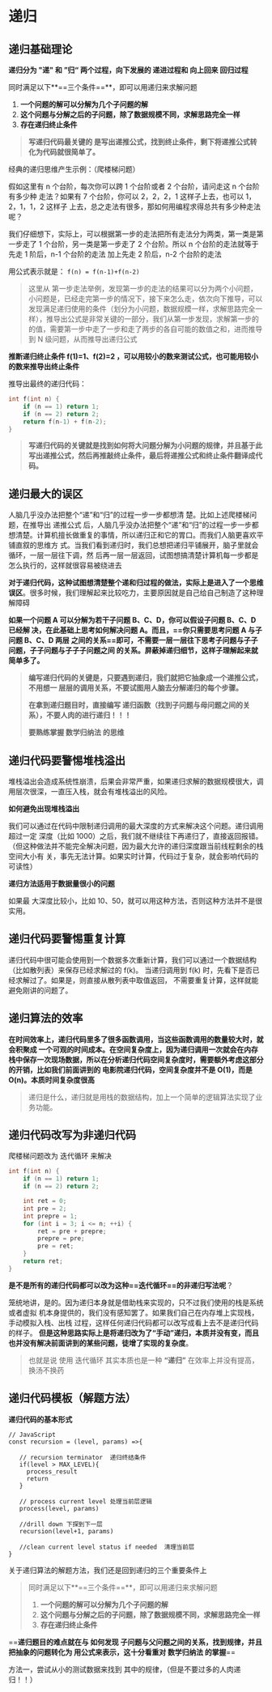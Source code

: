 # 递归

## **递归基础理论**

**递归分为 "递" 和 ”归“ 两个过程，向下发展的 递进过程和 向上回来 回归过程**

同时满足以下**==三个条件==**，即可以用递归来求解问题

1.  **一个问题的解可以分解为几个子问题的解**
2.  **这个问题与分解之后的子问题，除了数据规模不同，求解思路完全一样**
3.  **存在递归终止条件**

> **写递归代码最关键的 是写出递推公式，找到终止条件，剩下将递推公式转化为代码就很简单了。**

经典的递归思维产生示例：（爬楼梯问题）

假如这里有 n 个台阶，每次你可以跨 1 个台阶或者 2 个台阶，请问走这 n 个台阶有多少种 走法？如果有 7 个台阶，你可以 2，2，2，1 这样子上去，也可以 1，2，1，1，2 这样子 上去，总之走法有很多，那如何用编程求得总共有多少种走法呢？

我们仔细想下，实际上，可以根据第一步的走法把所有走法分为两类，第一类是第一步走了 1 个台阶，另一类是第一步走了 2 个台阶。所以 n 个台阶的走法就等于先走 1 阶后，n-1 个台阶的走法 加上先走 2 阶后，n-2 个台阶的走法

用公式表示就是： `f(n) = f(n-1)+f(n-2)`

> 这里从 第一步走法举例，发现第一步的走法的结果可以分为两个小问题，小问题是，已经走完第一步的情况下，接下来怎么走，依次向下推导，可以发现满足递归使用的条件（划分为小问题，数据规模一样，求解思路完全一样），推导出公式是非常关键的一部分，我们从第一步发现，求解第一步的的值，需要第一步中走了一步和走了两步的各自可能的数值之和，进而推导到 N 级问题，从而推导出递归公式

**推断递归终止条件 f(1)=1、f(2)=2 ，可以用较小的数来测试公式，也可能用较小的数来推导出终止条件**

推导出最终的递归代码：

```c
int f(int n) {
    if (n == 1) return 1;
    if (n == 2) return 2;
    return f(n-1) + f(n-2);
}
```

> **写递归代码的关键就是找到如何将大问题分解为小问题的规律，并且基于此写出递推公式，然后再推敲终止条件，最后将递推公式和终止条件翻译成代码。**

## **递归最大的误区**

人脑几乎没办法把整个“递”和“归”的过程一步一步都想清 楚。比如上述爬楼梯问题，在推导出 递推公式 后，人脑几乎没办法把整个“递”和“归”的过程一步一步都想清楚。计算机擅长做重复的事情，所以递归正和它的胃口。而我们人脑更喜欢平铺直叙的思维方 式。当我们看到递归时，我们总想把递归平铺展开，脑子里就会循环，一层一层往下调，然 后再一层一层返回，试图想搞清楚计算机每一步都是怎么执行的，这样就很容易被绕进去

**对于递归代码，这种试图想清楚整个递和归过程的做法，实际上是进入了一个思维误区**。很多时候，我们理解起来比较吃力，主要原因就是自己给自己制造了这种理解障碍

**如果一个问题 A 可以分解为若干子问题 B、C、D，你可以假设子问题 B、C、D 已经解 决，在此基础上思考如何解决问题 A。而且，==你只需要思考问题 A 与子问题 B、C、D 两层 之间的关系==即可，不需要一层一层往下思考子问题与子子问题，子子问题与子子子问题之间 的关系。屏蔽掉递归细节，这样子理解起来就简单多了。**

> **编写递归代码的关键是，只要遇到递归，我们就把它抽象成一个递推公式，不用想一 层层的调用关系，不要试图用人脑去分解递归的每个步骤。**
>
> **在拿到递归题目时，直接编写 递归函数（找到子问题与母问题之间的关系），不要人肉的进行递归！！！**
>
> **要熟练掌握 数学归纳法 的思维**

## 递归代码要警惕堆栈溢出

堆栈溢出会造成系统性崩溃，后果会非常严重，如果递归求解的数据规模很大，调用层次很深，一直压入栈，就会有堆栈溢出的风险。

**如何避免出现堆栈溢出**

我们可以通过在代码中限制递归调用的最大深度的方式来解决这个问题。递归调用超过一定 深度（比如 1000）之后，我们就不继续往下再递归了，直接返回报错。（但这种做法并不能完全解决问题，因为最大允许的递归深度跟当前线程剩余的栈空间大小有 关，事先无法计算。如果实时计算，代码过于复杂，就会影响代码的可读性）

**递归方法适用于数据量很小的问题**

如果最 大深度比较小，比如 10、50，就可以用这种方法，否则这种方法并不是很实用。

## 递归代码要警惕重复计算

递归代码中很可能会使用到一个数据多次重新计算，我们可以通过一个数据结构（比如散列表）来保存已经求解过的 f(k)。 当递归调用到 f(k) 时，先看下是否已经求解过了。如果是，则直接从散列表中取值返回， 不需要重复计算，这样就能避免刚讲的问题了。

## **递归算法的效率**

**在时间效率上，递归代码里多了很多函数调用，当这些函数调用的数量较大时，就会积聚成 一个可观的时间成本。在空间复杂度上，因为递归调用一次就会在内存栈中保存一次现场数据，所以在分析递归代码空间复杂度时，需要额外考虑这部分的开销，比如我们前面讲到的 电影院递归代码，空间复杂度并不是 O(1)，而是 O(n)。本质时间复杂度很高**

> 递归是什么，递归就是用栈的数据结构，加上一个简单的逻辑算法实现了业务功能。

## 递归代码改写为非递归代码

爬楼梯问题改为 迭代循环 来解决

```c
int f(int n) {
    if (n == 1) return 1;
    if (n == 2) return 2;

    int ret = 0;
    int pre = 2;
    int prepre = 1;
    for (int i = 3; i <= n; ++i) {
        ret = pre + prepre;
        prepre = pre;
        pre = ret;
    }
    return ret;
}
```

**是不是所有的递归代码都可以改为这种==迭代循环==的非递归写法呢**？

笼统地讲，是的。因为递归本身就是借助栈来实现的，只不过我们使用的栈是系统或者虚拟 机本身提供的，我们没有感知罢了。如果我们自己在内存堆上实现栈，手动模拟入栈、出栈 过程，这样任何递归代码都可以改写成看上去不是递归代码的样子。 **但是这种思路实际上是将递归改为了“手动”递归，本质并没有变，而且也并没有解决前面讲到的某些问题，徒增了实现的复杂度**。

> 也就是说 使用 迭代循环 其实本质也是一种 **“递归”** 在效率上并没有提高，换汤不换药

## 递归代码模板（解题方法）

**递归代码的基本形式**

```JS
// JavaScript
const recursion = (level, params) =>{
    
   // recursion terminator  递归终结条件
   if(level > MAX_LEVEL){
     process_result
     return 
   }
    
   // process current level	处理当前层逻辑
   process(level, params)
    
   //drill down	下探到下一层
   recursion(level+1, params)
    
   //clean current level status if needed  清理当前层
}
```

关于递归算法的解题方法，我们还是回到递归的三个重要条件上

> 同时满足以下**==三个条件==**，即可以用递归来求解问题
>
> 1.  **一个问题的解可以分解为几个子问题的解**
> 2.  **这个问题与分解之后的子问题，除了数据规模不同，求解思路完全一样**
> 3.  **存在递归终止条件**

==**递归题目的难点就在与 如何发现 子问题与父问题之间的关系，找到规律，并且把抽象的问题转化为 用公式来表示，这十分看重对 数学归纳法 的掌握**==

方法一，尝试从小的测试数据来找到 其中的规律，（但是不要过多的人肉递归！！）







